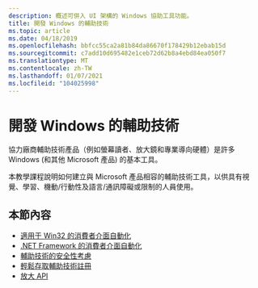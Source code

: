 ```yaml
---
description: 概述可併入 UI 架構的 Windows 協助工具功能。
title: 開發 Windows 的輔助技術
ms.topic: article
ms.date: 04/18/2019
ms.openlocfilehash: bbfcc55ca2a81b84da86670f178429b12ebab15d
ms.sourcegitcommit: c7add10d695482e1ceb72d62b8a4ebd84ea050f7
ms.translationtype: MT
ms.contentlocale: zh-TW
ms.lasthandoff: 01/07/2021
ms.locfileid: "104025998"
---
```

# <a name="developing-assistive-technology-for-windows"></a>開發 Windows 的輔助技術

協力廠商輔助技術產品（例如螢幕讀者、放大鏡和專業導向硬體）是許多 Windows (和其他 Microsoft 產品) 的基本工具。

本教學課程說明如何建立與 Microsoft 產品相容的輔助技術工具，以供具有視覺、學習、機動/行動性及語言/通訊障礙或限制的人員使用。

## <a name="in-this-section"></a>本節內容

- [適用于 Win32 的消費者介面自動化](/windows/desktop/winauto/entry-uiauto-win32)
- [.NET Framework 的消費者介面自動化](/dotnet/framework/ui-automation/ui-automation-overview)
- [輔助技術的安全性考慮](../winauto/uiauto-securityoverview.md)
- [輕鬆存取輔助技術註冊](/windows/desktop/winauto/ease-of-access---assistive-technology-registration)
- [放大 API](/previous-versions/windows/desktop/magapi/entry-magapi-sdk)
